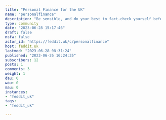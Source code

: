 ```yaml
---
title: "Personal Finance for the UK" 
name: "personalfinance"
description: "Be sensible, and do your best to fact-check yourself before posting answers.Nothing here should be taken as financial or investment advice. If in doubt, consult a professional.Useful links:[Citizen's Advice: Debt and Money](https://www.citizensadvice.org.uk/debt-and-money/)    Volunteer-led advice service for the UK[Money Saving Expert](https://www.moneysavingexpert.com/)    Generally good for squeezing pennies, site is partially funded through referrals.[Vanguard: Three reasons why timing the market is so difficult](https://www.vanguardinvestor.co.uk/articles/latest-thoughts/investing-success/three-reasons-why-timing-the-market-is-so-difficult)    Large self-service investment platform."
type: community
date: "2023-06-28 15:17:46"
draft: false
nsfw: false
actor_id: "https://feddit.uk/c/personalfinance"
host: feddit.uk
lastmod: "2023-06-28 08:31:24"
published: "2023-06-26 16:24:35"
subscribers: 12
posts: 1
comments: 3
weight: 1
dau: 0
wau: 0
mau: 0
instances:
- "feddit_uk"
tags: 
- "feddit_uk"

---
```

